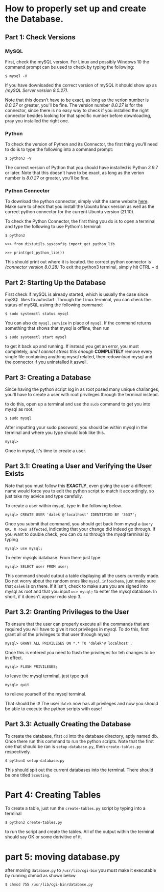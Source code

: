 # How to properly set up and create the Database.

## Part 1: Check Versions

### **MySQL**

First, check the mySQL version. For Linux and possibly Windows 10 the command prompt can be used to check by typing the following:

```
$ mysql -V
```

If you have downloaded the correct version of mySQL it should show up as  *(mySQL Server version _8.0.27_)*. 

Note that this doesn't have to be exact, as long as the verion number is *_8.0.27_* or greater, you'll be fine.
The version number *_8.0.27_* is for the connector, since there is no easy way to check if you installed the right connector besides looking for that specific number before downloading, pray you installed the right one.

### **Python**

To check the version of Python and its Connector, the first thing you'll need to do is to type the following into a command prompt:

```
$ python3 -V
```

The correct version of Python that you should have installed is Python *_3.9.7_* or later. Note that this doesn't have to be exact, as long as the verion number is *_8.0.27_* or greater, you'll be fine.

### **Python Connector**

To download the python connector, simply visit the same website [here](https://dev.mysql.com/downloads/connector/python/8.0.html). Make sure to check that you install the Ubuntu linux version as well as the correct python connector for the current Ubuntu version (21.10).

To check the Python Connector, the first thing you do is to open a terminal and type the following to use Python's terminal:
```
$ python3

>>> from distutils.sysconfig import get_python_lib

>>> print(get_python_lib())
```
This should print out where it is located.
the correct python connector is *(connector version _8.0.28_)*
To exit the python3 terminal, simply hit CTRL + d

## Part 2: Starting Up the Database

First check if mySQL is already started, which is usually the case since mySQL likes to autostart. Through the Linux terminal, you can check the status of mySQL usinng the following command:
```
$ sudo systemctl status mysql
```
You can also do `mysql.service` in place of `mysql`.
If the command returns something that shows that mysql is offline, then run
```
$ sudo systemctl start mysql
```
to get it back up and running.
If instead you get an error, you must completely, *and I cannot stress this enough* **COMPLETELY** remove every single file containing anything mysql related, then redownload mysql and the connector if you uninstalled it aswell.
## Part 3: Creating a Database

Since having the python script log in as root posed many unique challanges, you'll have to create a user with root privileges through the terminal instead.

to do this, open up a terminal and use the `sudo` command to get you into mysql as root.
```
$ sudo mysql
```
After imputting your sudo password, you should be within mysql in the terminal and where you type should look like this.
```
mysql>
```
Once in mysql, it's time to create a user.

## Part 3.1: Creating a User and Verifying the User Exists

Note that you must follow this **EXACTLY**, even giving the user a different name would force you to edit the python script to match it accordingly, so just take my advice and type carefully.

To create a user within mysql, type in the following below.
```
mysql> CREATE USER 'dalek'@'localhost' IDENTIFIED BY '3637';
```
Once you submit that command, you should get back from mysql a `Query OK, 0 rows affected`, indicating that your change did indeed go through.
If you want to double check, you can do so through the mysql terminal by typing 
```
mysql> use mysql;
```
To enter mysqls database. From there just type 
```
mysql> SELECT user FROM user;
```
This command should output a table displaying all the users currently made. Do not worry about the random ones like `mysql.infoschema`, just make sure that `dalek` is on there. If it isn't, check to make sure you are signed into mysql as root and that you input `use mysql;` to enter the mysql database.
In short, if it doesn't appear redo step 3.

## Part 3.2: Granting Privileges to the User

To ensure that the user can properly execute all the commands that are required you will have to give it root privileges in mysql.
To do this, first grant all of the privileges to that user through mysql
```
mysql> GRANT ALL PRIVILEGES ON *.* TO 'dalek'@'localhost';
```
Once this is entered you need to flush the privileges for teh changes to be in effect.
```
mysql> FLUSH PRIVILEGES;
```
to leave the mysql terminal, just type quit
```
mysql> quit
```
to relieve yourself of the mysql terminal.

That should be it! The user `dalek` now has all privileges and now you should be able to execute the python scripts with ease!

## Part 3.3: Actually Creating the Database

To create the database, first `cd` into the database directory, aptly named db.
Once there run this command to run the python scripts. Note that the first one that should be ran is `setup-database.py`, then `create-tables.py` respectively.
```
$ python3 setup-database.py
```
This should spit out the current databases into the terminal. There should be one titled `Scouting`.

# Part 4: Creating Tables

To create a table, just run the `create-tables.py` script by typing into a terminal
```
$ python3 create-tables.py 
```
to run the script and create the tables. 
All of the output within the terminal should say OK or some derivitive of it.

# part 5: moving database.py
after moving `database.py` to `/usr/lib/cgi-bin` you must make it executable by running chmod as shown below
```
$ chmod 755 /usr/lib/cgi-bin/database.py
```